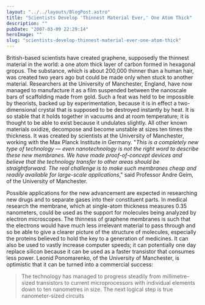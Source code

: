 ```yaml
---
layout: "../../layouts/BlogPost.astro"
title: "Scientists Develop 'Thinnest Material Ever,' One Atom Thick"
description: ""
pubDate: "2007-03-09 22:29:14"
heroImage: ""
slug: "scientists-develop-thinnest-material-ever-one-atom-thick"
---
```


British-based scientists have created graphene, supposedly the thinnest material in the world: a one atom thick layer of carbon formed in hexagonal gropus. The substance, which is about 200,000 thinner than a human hair, was created two years ago but could be made only when stuck to another material. Researchers at the University of Manchester, England, have now managed to manufacture it as a film suspended between the nanoscale bars of scaffolding made from gold. Such a feat was held to be impossible by theorists, backed up by experimentation, because it is in effect a two-dimensional crystal that is supposed to be destroyed instantly by heat. It is so stable that it holds together in vacuums and at room temperature; it is thought to be able to exist because it undulates slightly. All other known materials oxidize, decompose and become unstable at sizes ten times the thickness. It was created by scientists at the University of Manchester, working with the Max Planck Institute in Germany. "<em>This is a completely new type of technology — even nanotechnology is not the right word to describe these new membranes. We have made proof-of-concept devices and believe that the technology transfer to other areas should be straightforward. The real challenge is to make such membranes cheap and readily available for large-scale applications</em>," said Professor Andre Geim, of the University of Manchester.

Possible applications for the new advancement are expected in researching new drugs and to separate gases into their constituent parts. In medical research the membrane, which at single-atom thickness measures 0.35 nanometers, could be used as the support for molecules being analyzed by electron microscopes. The thinness of graphene membranes is such that the electrons would have much less irrelevant material to pass through and so be able to give a clearer picture of the structure of molecules, especially the proteins believed to hold the key to a generation of medicines. It can also be used to vastly increase computer speeds; it can potentially one day replace silicon because it can be used as a faster transistor that consumes less power. Leonid Ponomarenko, of the University of Manchester, is optimistic that it can be turned into a commercial success: 
>The technology has managed to progress steadily from millimetre-sized transistors to current microprocessors with individual elements down to ten nanometres in size. The next logical step is true nanometer-sized circuits
